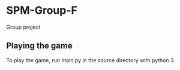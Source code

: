 # SPM-Group-F

Group project 

## Playing the game

To play the game, run main.py in the source directory with python 3
